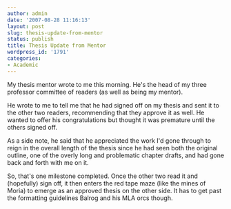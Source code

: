 ```yaml
---
author: admin
date: '2007-08-28 11:16:13'
layout: post
slug: thesis-update-from-mentor
status: publish
title: Thesis Update from Mentor
wordpress_id: '1791'
categories:
- Academic
---
```

My thesis mentor wrote to me this morning. He's the head of my three professor committee of readers (as well as being my mentor). 

He wrote to me to tell me that he had signed off on my thesis and sent it to the other two readers, recommending that they approve it as well. He wanted to offer his congratulations but thought it was premature until the others signed off. 

As a side note, he said that he appreciated the work I'd gone through to reign in the overall length of the thesis since he had seen both the original outline, one of the overly long and problematic chapter drafts, and had gone back and forth with me on it.

So, that's one milestone completed. Once the other two read it and (hopefully) sign off, it then enters the red tape maze (like the mines of Moria) to emerge as an approved thesis on the other side. It has to get past the formatting guidelines Balrog and his MLA orcs though.
